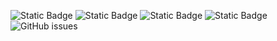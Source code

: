 ![Static Badge](https://img.shields.io/badge/blacklists-60-000000) ![Static Badge](https://img.shields.io/badge/blacklisted-2880948-cc0000) ![Static Badge](https://img.shields.io/badge/whitelisted-2242-00CC00) ![Static Badge](https://img.shields.io/badge/streaming_blacklist-28106-000000) ![GitHub issues](https://img.shields.io/github/issues/fabriziosalmi/blacklists)

